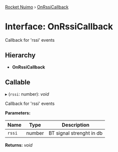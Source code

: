 [Rocket Nuimo](../README.md) › [OnRssiCallback](onrssicallback.md)

# Interface: OnRssiCallback

Callback for 'rssi' events

## Hierarchy

* **OnRssiCallback**

## Callable

▸ (`rssi`: number): *void*

Callback for 'rssi' events

**Parameters:**

Name | Type | Description |
------ | ------ | ------ |
`rssi` | number | BT signal strenght in db  |

**Returns:** *void*
